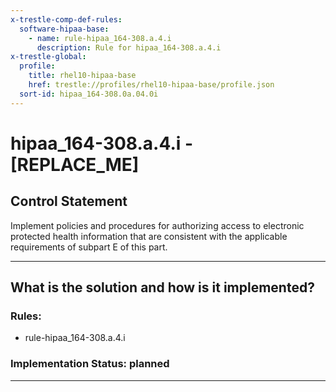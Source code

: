 ```yaml
---
x-trestle-comp-def-rules:
  software-hipaa-base:
    - name: rule-hipaa_164-308.a.4.i
      description: Rule for hipaa_164-308.a.4.i
x-trestle-global:
  profile:
    title: rhel10-hipaa-base
    href: trestle://profiles/rhel10-hipaa-base/profile.json
  sort-id: hipaa_164-308.0a.04.0i
---
```


# hipaa_164-308.a.4.i - \[REPLACE_ME\] 

## Control Statement

Implement policies and procedures for authorizing
access to electronic protected health information that are consistent with the applicable
requirements of subpart E of this part.

______________________________________________________________________

## What is the solution and how is it implemented?

<!-- For implementation status enter one of: implemented, partial, planned, alternative, not-applicable -->

<!-- Note that the list of rules under ### Rules: is read-only and changes will not be captured after assembly to JSON -->

<!-- Add control implementation description here for control: hipaa_164-308.a.4.i -->

### Rules:

  - rule-hipaa_164-308.a.4.i

### Implementation Status: planned

______________________________________________________________________

